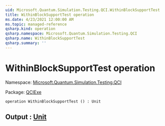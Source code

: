 ```yaml
---
uid: Microsoft.Quantum.Simulation.Testing.QCI.WithinBlockSupportTest
title: WithinBlockSupportTest operation
ms.date: 4/23/2021 12:00:00 AM
ms.topic: managed-reference
qsharp.kind: operation
qsharp.namespace: Microsoft.Quantum.Simulation.Testing.QCI
qsharp.name: WithinBlockSupportTest
qsharp.summary: ''
---
```


# WithinBlockSupportTest operation

Namespace: [Microsoft.Quantum.Simulation.Testing.QCI](xref:Microsoft.Quantum.Simulation.Testing.QCI)

Package: [QCIExe](https://nuget.org/packages/QCIExe)




```qsharp
operation WithinBlockSupportTest () : Unit
```


## Output : [Unit](xref:microsoft.quantum.qsharp.valueliterals#unit-literal)

